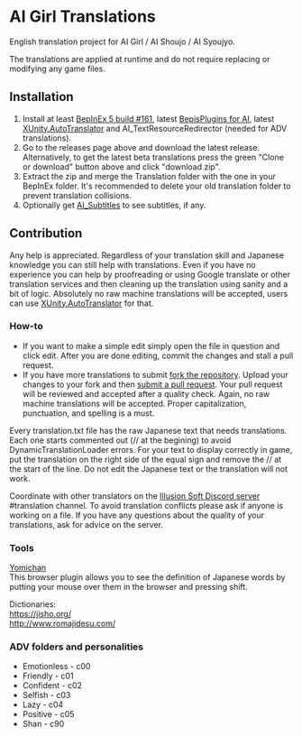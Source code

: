 # AI Girl Translations
English translation project for AI Girl / AI Shoujo / AI Syoujyo.

The translations are applied at runtime and do not require replacing or modifying any game files.

## Installation
1. Install at least [BepInEx 5 build #161](https://github.com/BepInEx/BepInEx), latest [BepisPlugins for AI](https://github.com/bbepis/BepisPlugins/releases), latest [XUnity.AutoTranslator](https://github.com/bbepis/XUnity.AutoTranslator) and AI_TextResourceRedirector (needed for ADV translations).
2. Go to the releases page above and download the latest release. Alternatively, to get the latest beta translations press the green "Clone or download" button above and click "download zip".
3. Extract the zip and merge the Translation folder with the one in your BepInEx folder. It's recommended to delete your old translation folder to prevent translation collisions.
4. Optionally get [AI_Subtitles](https://github.com/DeathWeasel1337/KK_Plugins) to see subtitles, if any.

## Contribution
Any help is appreciated. Regardless of your translation skill and Japanese knowledge you can still help with translations. Even if you have no experience you can help by proofreading or using Google translate or other translation services and then cleaning up the translation using sanity and a bit of logic. Absolutely no raw machine translations will be accepted, users can use [XUnity.AutoTranslator](https://github.com/bbepis/XUnity.AutoTranslator/releases) for that.

### How-to
- If you want to make a simple edit simply open the file in question and click edit. After you are done editing, commit the changes and stall a pull request.
- If you have more translations to submit [fork the repository](https://help.github.com/articles/fork-a-repo/). Upload your changes to your fork and then [submit a pull request](https://help.github.com/articles/about-pull-requests/). Your pull request will be reviewed and accepted after a quality check. Again, no raw machine translations will be accepted. Proper capitalization, punctuation, and spelling is a must.

Every translation.txt file has the raw Japanese text that needs translations. Each one starts commented out (// at the begining) to avoid DynamicTranslationLoader errors. For your text to display correctly in game, put the translation on the right side of the equal sign and remove the // at the start of the line. Do not edit the Japanese text or the translation will not work.  

Coordinate with other translators on the [Illusion Soft Discord server](https://discord.gg/illusionsoft) #translation channel. To avoid translation conflicts please ask if anyone is working on a file. If you have any questions about the quality of your translations, ask for advice on the server.

### Tools
[Yomichan](https://foosoft.net/projects/yomichan/)  
This browser plugin allows you to see the definition of Japanese words by putting your mouse over them in the browser and pressing shift.  

Dictionaries:  
https://jisho.org/  
http://www.romajidesu.com/  

### ADV folders and personalities
- Emotionless - c00
- Friendly - c01
- Confident - c02
- Selfish - c03
- Lazy - c04
- Positive - c05
- Shan - c90